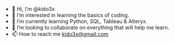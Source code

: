 - 👋 Hi, I’m @kido3x
- 👀 I’m interested in learning the basics of coding.
- 🌱 I’m currently learning Python, SQL, Tableau & Alteryx.
- 💞️ I’m looking to collaborate on everything that will help me learn.
- 📫 How to reach me kido3x@gmail.com

<!---
kido3x/kido3x is a ✨ special ✨ repository because its `README.md` (this file) appears on your GitHub profile.
You can click the Preview link to take a look at your changes.
--->
